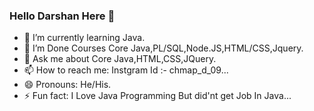 ### Hello Darshan Here 👋


- 🌱 I’m currently learning Java.
- 👯 I’m Done Courses Core Java,PL/SQL,Node.JS,HTML/CSS,Jquery.
- 💬 Ask me about Core Java,HTML,CSS,JQuery.
- 📫 How to reach me: Instgram Id :- chmap_d_09...
- 😄 Pronouns: He/His.
- ⚡ Fun fact: I Love Java Programming But did'nt get Job In Java...

